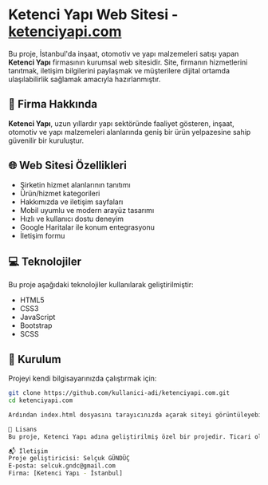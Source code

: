 # Ketenci Yapı Web Sitesi - [ketenciyapi.com](https://ketenciyapi.com)

Bu proje, İstanbul'da inşaat, otomotiv ve yapı malzemeleri satışı yapan **Ketenci Yapı** firmasının kurumsal web sitesidir. Site, firmanın hizmetlerini tanıtmak, iletişim bilgilerini paylaşmak ve müşterilere dijital ortamda ulaşılabilirlik sağlamak amacıyla hazırlanmıştır.

## 🚧 Firma Hakkında

**Ketenci Yapı**, uzun yıllardır yapı sektöründe faaliyet gösteren, inşaat, otomotiv ve yapı malzemeleri alanlarında geniş bir ürün yelpazesine sahip güvenilir bir kuruluştur.

## 🌐 Web Sitesi Özellikleri

- Şirketin hizmet alanlarının tanıtımı
- Ürün/hizmet kategorileri
- Hakkımızda ve iletişim sayfaları
- Mobil uyumlu ve modern arayüz tasarımı
- Hızlı ve kullanıcı dostu deneyim
- Google Haritalar ile konum entegrasyonu
- İletişim formu

## 💻 Teknolojiler

Bu proje aşağıdaki teknolojiler kullanılarak geliştirilmiştir:

- HTML5
- CSS3
- JavaScript
- Bootstrap
- SCSS

## 🔧 Kurulum

Projeyi kendi bilgisayarınızda çalıştırmak için:

```bash
git clone https://github.com/kullanici-adi/ketenciyapi.com.git
cd ketenciyapi.com

Ardından index.html dosyasını tarayıcınızda açarak siteyi görüntüleyebilirsiniz.

📝 Lisans
Bu proje, Ketenci Yapı adına geliştirilmiş özel bir projedir. Ticari olmayan kişisel kullanım dışında izinsiz kullanılamaz.

📬 İletişim
Proje geliştiricisi: Selçuk GÜNDÜÇ
E-posta: selcuk.gndc@gmail.com
Firma: [Ketenci Yapı - İstanbul]

